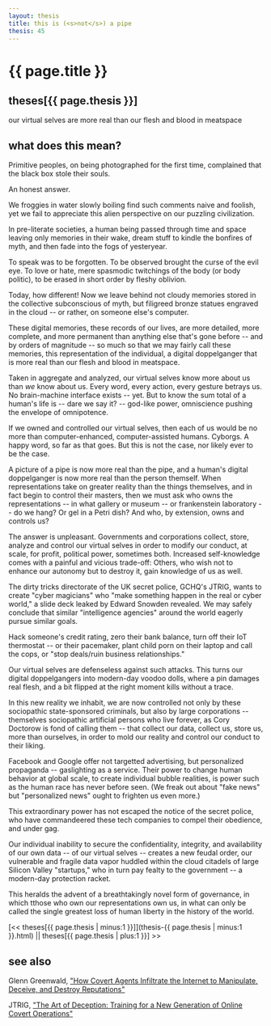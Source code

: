 ```yaml
---
layout: thesis
title: this is (<s>not</s>) a pipe
thesis: 45
---
```


<h1 id="html">{{ page.title }}</h1>

<h2 id="html">theses[{{ page.thesis }}]</h2>

our virtual selves are more real than our flesh and blood in meatspace

<h2 id="html">what does this mean?</h2>

Primitive peoples, on being photographed for the first time, complained that the black box stole their souls.

An honest answer.

We froggies in water slowly boiling find such comments naive and foolish, yet we fail to appreciate this alien perspective on our puzzling civilization.

In pre-literate societies, a human being passed through time and space leaving only memories in their wake, dream stuff to kindle the bonfires of myth, and then fade into the fogs of yesteryear.

To speak was to be forgotten. To be observed brought the curse of the evil eye. To love or hate, mere spasmodic twitchings of the body (or body politic), to be erased in short order by fleshy oblivion.

Today, how different! Now we leave behind not cloudy memories stored in the collective subconscious of myth, but filigreed bronze statues engraved in the cloud -- or rather, on someone else's computer.

These digital memories, these records of our lives, are more detailed, more complete, and more permanent than anything else that's gone before -- and by orders of magnitude -- so much so that we may fairly call these memories, this representation of the individual, a digital doppelganger that is more real than our flesh and blood in meatspace.

Taken in aggregate and analyzed, our virtual selves know more about us than *we* know about us. Every word, every action, every gesture betrays us. No brain-machine interface exists -- yet. But to know the sum total of a human's life is -- dare we say it? -- god-like power, omniscience pushing the envelope of omnipotence.

If we owned and controlled our virtual selves, then each of us would be no more than computer-enhanced, computer-assisted humans. Cyborgs. A happy word, so far as that goes. But this is not the case, nor likely ever to be the case.

A picture of a pipe is now more real than the pipe, and a human's digital doppelganger is now more real than the person themself. When representations take on greater reality than the things themselves, and in fact begin to control their masters, then we must ask who owns the representations -- in what gallery or museum -- or frankenstein laboratory -- do we hang? Or gel in a Petri dish? And who, by extension, owns and controls us?

The answer is unpleasant. Governments and corporations collect, store, analyze and control our virtual selves in order to modify our conduct, at scale, for profit, political power, sometimes both. Increased self-knowledge comes with a painful and vicious trade-off: Others, who wish not to enhance our autonomy but to destroy it, gain knowledge of us as well.

The dirty tricks directorate of the UK secret police, GCHQ's JTRIG, wants to create "cyber magicians" who "make something happen in the real or cyber world," a slide deck leaked by Edward Snowden revealed. We may safely conclude that similar "intelligence agencies" around the world eagerly pursue similar goals.

Hack someone's credit rating, zero their bank balance, turn off their IoT thermostat -- or their pacemaker, plant child porn on their laptop and call the cops, or "stop deals/ruin business relationships."

Our virtual selves are defenseless against such attacks. This turns our digital doppelgangers into modern-day voodoo dolls, where a pin damages real flesh, and a bit flipped at the right moment kills without a trace.

In this new reality we inhabit, we are now controlled not only by these sociopathic state-sponsored criminals, but also by large corporations -- themselves sociopathic artificial persons who live forever, as Cory Doctorow is fond of calling them -- that collect our data, collect us, store us, more than ourselves, in order to mold our reality and control our conduct to their liking.

Facebook and Google offer not targetted advertising, but personalized propaganda -- gaslighting as a service. Their power to change human behavior at global scale, to create individual bubble realities, is power such as the human race has never before seen. (We freak out about "fake news" but "personalized news" ought to frighten us even more.)

This extraordinary power has not escaped the notice of the secret police, who have commandeered these tech companies to compel their obedience, and under gag.

Our individual inability to secure the confidentiality, integrity, and availability of our own data -- of our virtual selves -- creates a new feudal order, our vulnerable and fragile data vapor huddled within the cloud citadels of large Silicon Valley "startups," who in turn pay fealty to the government -- a modern-day protection racket.

This heralds the advent of a breathtakingly novel form of governance, in which tthose who own our representations own us, in what can only be called the single greatest loss of human liberty in the history of the world.


[\<\< theses[{{ page.thesis | minus:1 }}]](thesis-{{ page.thesis | minus:1 }}.html)  ||  theses[{{ page.thesis | plus:1 }}] \>\>

<h2 id="html">see also</h2>

Glenn Greenwald, ["How Covert Agents Infiltrate the Internet to Manipulate, Deceive, and Destroy Reputations"](https://theintercept.com/2014/02/24/jtrig-manipulation/)

JTRIG, ["The Art of Deception: Training for a New Generation of Online Covert Operations"](https://theintercept.com/document/2014/02/24/art-deception-training-new-generation-online-covert-operations/)


